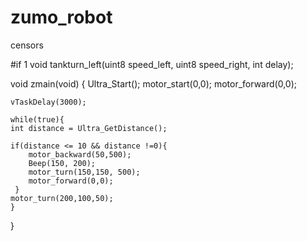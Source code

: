 # zumo_robot

censors 

#if 1
    void tankturn_left(uint8 speed_left, uint8 speed_right, int delay);
    
void zmain(void)
{
    Ultra_Start();
    motor_start(0,0);
    motor_forward(0,0);
    
    vTaskDelay(3000);
    
    while(true){
    int distance = Ultra_GetDistance();
    
    if(distance <= 10 && distance !=0){
        motor_backward(50,500);
        Beep(150, 200);
        motor_turn(150,150, 500);
        motor_forward(0,0);
     }
    motor_turn(200,100,50);
    }   
}
